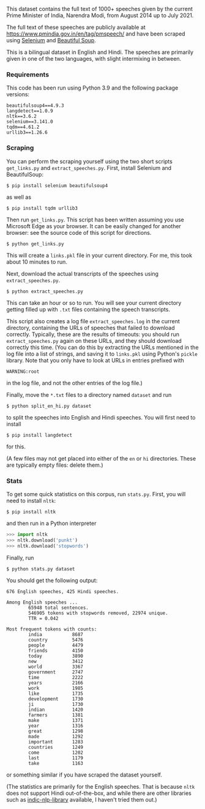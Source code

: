 This dataset contains the full text of 1000+ speeches given by the current Prime Minister of India, Narendra Modi, from August 2014 up to July 2021.

The full text of these speeches are publicly available at <https://www.pmindia.gov.in/en/tag/pmspeech/> and have been scraped using [Selenium](https://pypi.org/project/selenium/) and [Beautiful Soup](https://pypi.org/project/beautifulsoup4/).

This is a bilingual dataset in English and Hindi. The speeches are primarily given in one of the two languages, with slight intermixing in between.

### Requirements

This code has been run using Python 3.9 and the following package versions:
````
beautifulsoup4==4.9.3
langdetect==1.0.9
nltk==3.6.2
selenium==3.141.0
tqdm==4.61.2
urllib3==1.26.6
````

### Scraping

You can perform the scraping yourself using the two short scripts `get_links.py` and `extract_speeches.py`. First, install Selenium and BeautifulSoup:

````
$ pip install selenium beautifulsoup4
````
as well as

````
$ pip install tqdm urllib3
````

Then run `get_links.py`. This script has been written assuming you use Microsoft Edge as your browser. It can be easily changed for another browser: see the source code of this script for directions.

````
$ python get_links.py
````

This will create a `links.pkl` file in your current directory. For me, this took about 10 minutes to run.

Next, download the actual transcripts of the speeches using `extract_speeches.py`.

````
$ python extract_speeches.py
````

This can take an hour or so to run. You will see your current directory getting filled up with `.txt` files containing the speech transcripts.

This script also creates a log file `extract_speeches.log` in the current directory, containing the URLs of speeches that failed to download correctly. Typically, these are the results of timeouts: you should run `extract_speeches.py` again on these URLs, and they should download correctly this time. (You can do this by extracting the URLs mentioned in the log file into a list of strings, and saving it to `links.pkl` using Python's `pickle` library. Note that you only have to look at URLs in entries prefixed with

````
WARNING:root
````
in the log file, and not the other entries of the log file.)

Finally, move the `*.txt` files to a directory named `dataset` and run

````
$ python split_en_hi.py dataset
````

to split the speeches into English and Hindi speeches. You will first need to install

````
$ pip install langdetect
````
for this.

(A few files may not get placed into either of the `en` or `hi` directories. These are typically empty files: delete them.)


### Stats

To get some quick statistics on this corpus, run `stats.py`. First, you will need to install `nltk`:

````
$ pip install nltk
````

and then run in a Python interpreter

````python
>>> import nltk
>>> nltk.download('punkt')
>>> nltk.download('stopwords')
````

Finally, run

````
$ python stats.py dataset
````

You should get the following output:

````
676 English speeches, 425 Hindi speeches.

Among English speeches ...
        65948 total sentences.
        546905 tokens with stopwords removed, 22974 unique.
        TTR = 0.042

Most frequent tokens with counts:
        india           8687
        country         5476
        people          4479
        friends         4150
        today           3890
        new             3412
        world           3367
        government      2747
        time            2222
        years           2166
        work            1985
        like            1735
        development     1730
        ji              1730
        indian          1420
        farmers         1381
        make            1371
        year            1316
        great           1298
        made            1292
        important       1283
        countries       1249
        come            1202
        last            1179
        take            1163
````
or something similar if you have scraped the dataset yourself.

(The statistics are primarily for the English speeches. That is because `nltk` does not support Hindi out-of-the-box, and while there are other libraries such as [indic-nlp-library](https://pypi.org/project/indic-nlp-library/) available, I haven't tried them out.)

